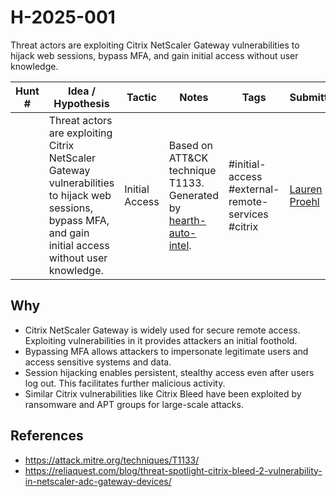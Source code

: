 # H-2025-001

Threat actors are exploiting Citrix NetScaler Gateway vulnerabilities to hijack web sessions, bypass MFA, and gain initial access without user knowledge.

| Hunt #       | Idea / Hypothesis                                                      | Tactic         | Notes                                                                              | Tags                           | Submitter           |
|--------------|-------------------------------------------------------------------------|----------------|------------------------------------------------------------------------------------|--------------------------------|---------------------|
|  | Threat actors are exploiting Citrix NetScaler Gateway vulnerabilities to hijack web sessions, bypass MFA, and gain initial access without user knowledge. | Initial Access | Based on ATT&CK technique T1133. Generated by [hearth-auto-intel](https://github.com/THORCollective/HEARTH). | #initial-access #external-remote-services #citrix | [Lauren Proehl](https://x.com/jotunvillur) |

## Why
- Citrix NetScaler Gateway is widely used for secure remote access. Exploiting vulnerabilities in it provides attackers an initial foothold.
- Bypassing MFA allows attackers to impersonate legitimate users and access sensitive systems and data.
- Session hijacking enables persistent, stealthy access even after users log out. This facilitates further malicious activity.
- Similar Citrix vulnerabilities like Citrix Bleed have been exploited by ransomware and APT groups for large-scale attacks.

## References
- https://attack.mitre.org/techniques/T1133/
- https://reliaquest.com/blog/threat-spotlight-citrix-bleed-2-vulnerability-in-netscaler-adc-gateway-devices/
